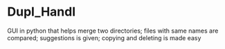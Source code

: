 # Dupl_Handl
GUI in python that helps merge two directories; files with same names are compared; suggestions is given; copying and deleting is made easy
